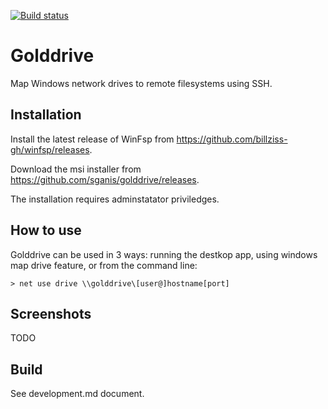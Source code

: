 [![Build status](https://ci.appveyor.com/api/projects/status/x6cc6xew8amyv3s6?svg=true)](https://ci.appveyor.com/project/sganis/golddrive)

# Golddrive

Map Windows network drives to remote filesystems using SSH.


Installation
------------

Install the latest release of WinFsp from https://github.com/billziss-gh/winfsp/releases.

Download the msi installer from https://github.com/sganis/golddrive/releases.

The installation requires adminstatator priviledges.


How to use
----------

Golddrive can be used in 3 ways: running the destkop app, using windows map drive feature, or from the command line:

    > net use drive \\golddrive\[user@]hostname[port]

Screenshots
-----------

TODO

Build
-----

See development.md document.





